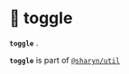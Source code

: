 # 🌹 toggle

**`toggle`** .



**`toggle`** is part of [`@sharyn/util`](https://github.com/sharynjs/sharyn-util/blob/master/README.md)
